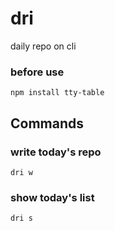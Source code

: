 # dri
daily repo on cli

### before use
```
npm install tty-table
```

## Commands
### write today's repo
```
dri w
```

### show today's list
```
dri s
```

